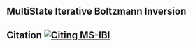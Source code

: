 MultiState Iterative Boltzmann Inversion
----------------------------------------


## Citation [![Citing MS-IBI](https://img.shields.io/badge/DOI-10.1063%2F1.4880555-blue.svg)](http://dx.doi.org/10.1063/1.4880555 )


